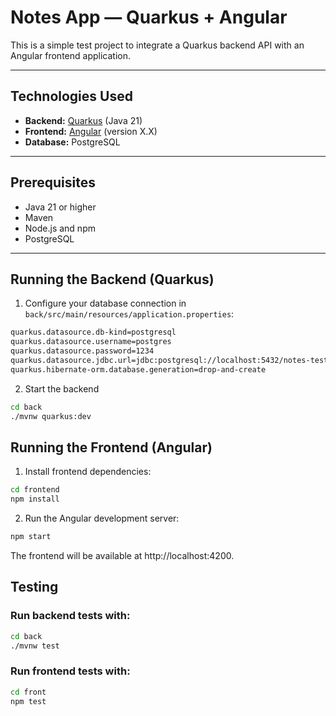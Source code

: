 # Notes App — Quarkus + Angular

This is a simple test project to integrate a Quarkus backend API with an Angular frontend application.

---

## Technologies Used

- **Backend:** [Quarkus](https://quarkus.io/) (Java 21)
- **Frontend:** [Angular](https://angular.io/) (version X.X)
- **Database:** PostgreSQL

---

## Prerequisites

- Java 21 or higher
- Maven
- Node.js and npm
- PostgreSQL


---

## Running the Backend (Quarkus)

1. Configure your database connection in `back/src/main/resources/application.properties`:

```sh
quarkus.datasource.db-kind=postgresql
quarkus.datasource.username=postgres
quarkus.datasource.password=1234
quarkus.datasource.jdbc.url=jdbc:postgresql://localhost:5432/notes-test
quarkus.hibernate-orm.database.generation=drop-and-create
```

2. Start the backend
```sh
cd back
./mvnw quarkus:dev
```


## Running the Frontend (Angular)
1. Install frontend dependencies:
```sh
cd frontend
npm install
```

2. Run the Angular development server:

```sh
npm start
```
The frontend will be available at http://localhost:4200.


## Testing

### Run backend tests with:
```sh
cd back
./mvnw test
```

### Run frontend tests with:
```sh
cd front
npm test
```
